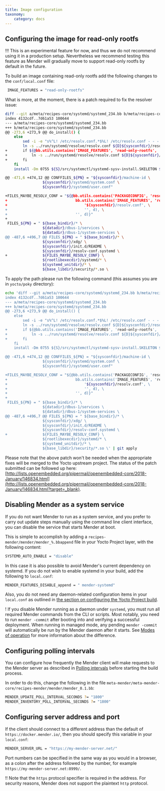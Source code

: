 ```yaml
---
title: Image configuration
taxonomy:
    category: docs
---
```


## Configuring the image for read-only rootfs

!!! This is an experimental feature for now, and thus we do not recommend using it in a production setup. Nevertheless we recommend testing this feature as Mender will gradually move to support read-only rootfs by default in the future.

To build an image containing read-only rootfs add the following changes to the `conf/local.conf` file:

```bash
 IMAGE_FEATURES = "read-only-rootfs"
```

What is more, at the moment, there is a patch required to fix the resolver issue:

```bash
diff --git a/meta/recipes-core/systemd/systemd_234.bb b/meta/recipes-core/systemd/systemd_234.bb
index 4132cdf..7d61a53 100644
--- a/meta/recipes-core/systemd/systemd_234.bb
+++ b/meta/recipes-core/systemd/systemd_234.bb
@@ -273,6 +273,9 @@ do_install() {
 	else
 		sed -i -e "s%^L! /etc/resolv.conf.*$%L! /etc/resolv.conf - - - - ../run/systemd/resolve/resolv.conf%g" ${D}${exec_prefix}/lib/tmpfiles.d/etc.conf
 		ln -s ../run/systemd/resolve/resolv.conf ${D}${sysconfdir}/resolv-conf.systemd
+		if ${@bb.utils.contains('IMAGE_FEATURES', 'read-only-rootfs', 'true', 'false', d)}; then
+			ln -s ../run/systemd/resolve/resolv.conf ${D}${sysconfdir}/resolv.conf
+		fi
 	fi
 	install -Dm 0755 ${S}/src/systemctl/systemd-sysv-install.SKELETON ${D}${systemd_unitdir}/systemd-sysv-install

@@ -471,6 +474,12 @@ CONFFILES_${PN} = "${sysconfdir}/machine-id \
                 ${sysconfdir}/systemd/system.conf \
                 ${sysconfdir}/systemd/user.conf"

+FILES_MAYBE_RESOLV_CONF = "${@bb.utils.contains('PACKAGECONFIG', 'resolved', \
+                               bb.utils.contains('IMAGE_FEATURES', 'read-only-rootfs', \
+                                   '${sysconfdir}/resolv.conf', \
+                                   '', d), \
+                               '', d)}"
+
 FILES_${PN} = " ${base_bindir}/* \
                 ${datadir}/dbus-1/services \
                 ${datadir}/dbus-1/system-services \
@@ -487,6 +496,7 @@ FILES_${PN} = " ${base_bindir}/* \
                 ${sysconfdir}/xdg/ \
                 ${sysconfdir}/init.d/README \
                 ${sysconfdir}/resolv-conf.systemd \
+                ${FILES_MAYBE_RESOLV_CONF} \
                 ${rootlibexecdir}/systemd/* \
                 ${systemd_unitdir}/* \
                 ${base_libdir}/security/*.so \
```

To apply the path please run the following command (this assumes you are in `yocto/poky` directory):

```bash
echo 'diff --git a/meta/recipes-core/systemd/systemd_234.bb b/meta/recipes-core/systemd/systemd_234.bb
index 4132cdf..7d61a53 100644
--- a/meta/recipes-core/systemd/systemd_234.bb
+++ b/meta/recipes-core/systemd/systemd_234.bb
@@ -273,6 +273,9 @@ do_install() {
 	else
 		sed -i -e "s%^L! /etc/resolv.conf.*$%L! /etc/resolv.conf - - - - ../run/systemd/resolve/resolv.conf%g" ${D}${exec_prefix}/lib/tmpfiles.d/etc.conf
 		ln -s ../run/systemd/resolve/resolv.conf ${D}${sysconfdir}/resolv-conf.systemd
+		if ${@bb.utils.contains('IMAGE_FEATURES', 'read-only-rootfs', 'true', 'false', d)}; then
+			ln -s ../run/systemd/resolve/resolv.conf ${D}${sysconfdir}/resolv.conf
+		fi
 	fi
 	install -Dm 0755 ${S}/src/systemctl/systemd-sysv-install.SKELETON ${D}${systemd_unitdir}/systemd-sysv-install

@@ -471,6 +474,12 @@ CONFFILES_${PN} = "${sysconfdir}/machine-id \
                 ${sysconfdir}/systemd/system.conf \
                 ${sysconfdir}/systemd/user.conf"

+FILES_MAYBE_RESOLV_CONF = "${@bb.utils.contains('PACKAGECONFIG', 'resolved', \
+                               bb.utils.contains('IMAGE_FEATURES', 'read-only-rootfs', \
+                                   '${sysconfdir}/resolv.conf', \
+                                   '', d), \
+                               '', d)}"
+
 FILES_${PN} = " ${base_bindir}/* \
                 ${datadir}/dbus-1/services \
                 ${datadir}/dbus-1/system-services \
@@ -487,6 +496,7 @@ FILES_${PN} = " ${base_bindir}/* \
                 ${sysconfdir}/xdg/ \
                 ${sysconfdir}/init.d/README \
                 ${sysconfdir}/resolv-conf.systemd \
+                ${FILES_MAYBE_RESOLV_CONF} \
                 ${rootlibexecdir}/systemd/* \
                 ${systemd_unitdir}/* \
                 ${base_libdir}/security/*.so \' | git apply
```

Please note that the above patch won't be needed when the appropriate fixes
will be merged to the Yocto upstream project. The status of the patch submitted
can be followed up here: [http://lists.openembedded.org/pipermail/openembedded-core/2018-January/146834.html](http://lists.openembedded.org/pipermail/openembedded-core/2018-January/146834.html?target=_blank).


## Disabling Mender as a system service

If you do not want Mender to run as a system service, and you prefer to carry out update steps manually using the command line client interface, you can disable the service that starts Mender at boot.

This is simple to accomplish by adding a `recipes-mender/mender/mender_%.bbappend` file in your Yocto Project layer, with the following content:

```bash
SYSTEMD_AUTO_ENABLE = "disable"
```

In this case it is also possible to avoid Mender's current dependency on systemd. If you do not wish to enable systemd in your build, add the following to `local.conf`:

```bash
MENDER_FEATURES_DISABLE_append = " mender-systemd"
```

Also, you do not need any daemon-related configuration items in your `local.conf` as outlined in [the section on configuring the Yocto Project build](../../../artifacts/building-mender-image/building-yocto-image#configuring-the-build).

! If you disable Mender running as a daemon under `systemd`, you must run all required Mender commands from the CLI or scripts. Most notably, you need to run `mender -commit` after booting into and verifying a successful deployment. When running in managed mode, any pending `mender -commit` will automatically be run by the Mender daemon after it starts. See [Modes of operation](../../../architecture/overview#modes-of-operation) for more information about the difference.


## Configuring polling intervals

You can configure how frequently the Mender client will make requests to the Mender server
as described in [Polling intervals](../../../client-configuration/configuration-file/polling-intervals) before
starting the build process.

In order to do this, change the following in the file
`meta-mender/meta-mender-core/recipes-mender/mender/mender_0.1.bb`:

```bash
MENDER_UPDATE_POLL_INTERVAL_SECONDS ?= "1800"
MENDER_INVENTORY_POLL_INTERVAL_SECONDS ?= "1800"
```


## Configuring server address and port

If the client should connect to a different address than the default of `https://docker.mender.io/`, then you should specify this variable in your `local.conf`:

```bash
MENDER_SERVER_URL = "https://my-mender-server.net/"
```

Port numbers can be specified in the same way as you would in a browser, as a colon after the address followed by the number, for example `https://my-mender-server.net:8999/`.

!! Note that the `https` protocol specifier is required in the address. For security reasons, Mender does not support the plaintext `http` protocol.
